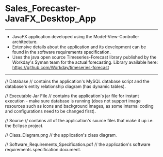 # Sales_Forecaster-JavaFX_Desktop_App
************************************************************************************************************************
- JavaFX application developed using the Model-View-Controller architecture.
- Extensive details about the application and its development can be found in the software requirements specification.
- Uses the java open source Timeseries-Forecast library published by the Workday's Syman team for the actual forecasting.
  Library available here: https://github.com/Workday/timeseries-forecast
************************************************************************************************************************

// Database //
contains the application's MySQL database script and the database's entity relationship diagram (has dynamic tables).

// Executable Jar File //
contains the application's jar file for instant execution - make sure database is running (does not support image resources such as icons and background images, as some internal coding and configurations need to be changed first).

// Source //
contains all of the application's source files that make it up i.e. the Eclipse project.

// Class_Diagram.png //
the application's class diagram.

// Software_Requirements_Specification.pdf //
the application's software requirements specification document.
